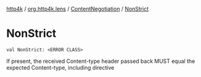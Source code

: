 [http4k](../../index.md) / [org.http4k.lens](../index.md) / [ContentNegotiation](index.md) / [NonStrict](./-non-strict.md)

# NonStrict

`val NonStrict: <ERROR CLASS>`

If present, the received Content-type header passed back MUST equal the expected Content-type, including directive

